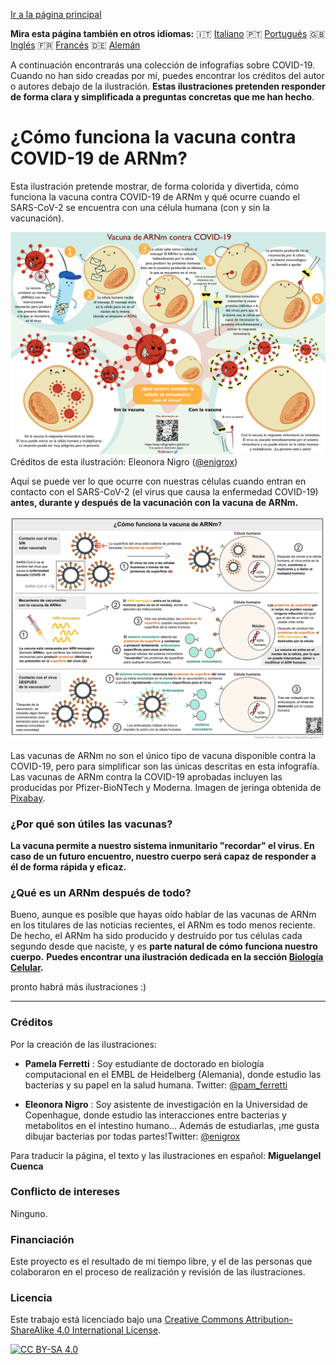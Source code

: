 [Ir a la página principal](https://easy-infographics.github.io/es/)

**Mira esta página también en otros idiomas:** 🇮🇹  [Italiano](../it/) 🇵🇹 [Portugués](../pt/) 🇬🇧 [Inglés](../) 🇫🇷 [Francés](../fr/) 🇩🇪 [Alemán](../de/)

A continuación encontrarás una colección de infografías sobre COVID-19. Cuando no han sido creadas por mí, puedes encontrar los créditos del autor o autores debajo de la ilustración. 
**Estas ilustraciones pretenden responder de forma clara y simplificada a preguntas concretas que me han hecho**. 

# ¿Cómo funciona la vacuna contra COVID-19 de ARNm?

Esta ilustración pretende mostrar, de forma colorida y divertida, cómo funciona la vacuna contra COVID-19 de ARNm y qué ocurre cuando el SARS-CoV-2 se encuentra con una célula humana (con y sin la vacunación).

[![How does the mRNA vaccine work - spanish cartoon version](images/cartoon_vaccine_ES.png)](images/cartoon_vaccine_ES.png)
Créditos de esta ilustración: Eleonora Nigro ([@enigrox](https://twitter.com/enigrox))

Aquí se puede ver lo que ocurre con nuestras células cuando entran en contacto con el SARS-CoV-2 (el virus que causa la enfermedad COVID-19) **antes, durante y después de la vacunación con la vacuna de ARNm.**

[![How does the mRNA vaccine work - spanish version](images/vaccine_ES.png)](images/vaccine_ES.png)

Las vacunas de ARNm no son el único tipo de vacuna disponible contra la COVID-19, pero para simplificar son las únicas descritas en esta infografía. Las vacunas de ARNm contra la COVID-19 aprobadas incluyen las producidas por Pfizer-BioNTech y Moderna. Imagen de jeringa obtenida de [Pixabay](https://pixabay.com/users/janjf93-3084263/).

### ¿Por qué son útiles las vacunas?

**La vacuna permite a nuestro sistema inmunitario "recordar" el virus. En caso de un futuro encuentro, nuestro cuerpo será capaz de responder a él de forma rápida y eficaz.**

### ¿Qué es un ARNm después de todo? 

Bueno, aunque es posible que hayas oído hablar de las vacunas de ARNm en los titulares de las noticias recientes, el ARNm es todo menos reciente. De hecho, el ARNm ha sido producido y destruido por tus células cada segundo desde que naciste, y es **parte natural de cómo funciona nuestro cuerpo.**
**Puedes encontrar una ilustración dedicada en la sección [Biología Celular](https://easy-infographics.github.io/Cell_Biology/es/).**

pronto habrá más ilustraciones :)

***

### Créditos

Por la creación de las ilustraciones:

* **Pamela Ferretti** : Soy estudiante de doctorado en biología computacional en el EMBL de Heidelberg (Alemania), donde estudio las bacterias y su papel en la salud humana. Twitter: [@pam_ferretti](https://twitter.com/pam_ferretti)

* **Eleonora Nigro** : Soy asistente de investigación en la Universidad de Copenhague, donde estudio las interacciones entre bacterias y metabolitos en el intestino humano... Además de estudiarlas, ¡me gusta dibujar bacterias por todas partes!Twitter: [@enigrox](https://twitter.com/enigrox)

Para traducir la página, el texto y las ilustraciones en español: **Miguelangel Cuenca**

### Conflicto de intereses

Ninguno.

### Financiación

Este proyecto es el resultado de mi tiempo libre, y el de las personas que colaboraron en el proceso de realización y revisión de las ilustraciones. 

### Licencia

Este trabajo está licenciado bajo una
[Creative Commons Attribution-ShareAlike 4.0 International License][cc-by-sa].

[![CC BY-SA 4.0][cc-by-sa-image]][cc-by-sa]

[cc-by-sa]: http://creativecommons.org/licenses/by-sa/4.0/
[cc-by-sa-image]: https://licensebuttons.net/l/by-sa/4.0/88x31.png
[cc-by-sa-shield]: https://img.shields.io/badge/License-CC%20BY--SA%204.0-lightgrey.svg
